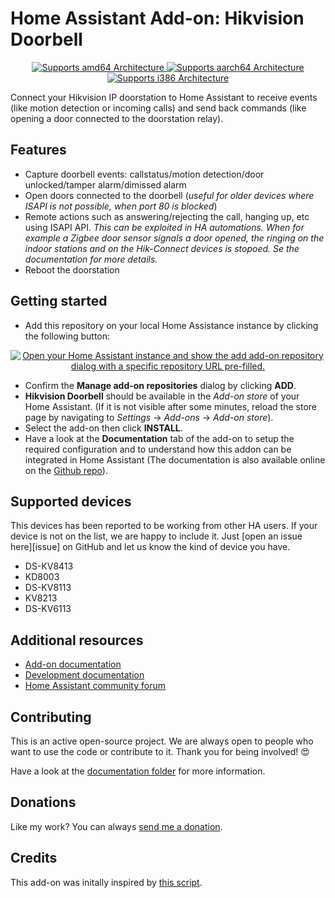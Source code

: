 # Home Assistant Add-on: Hikvision Doorbell

<p align="center">
   <a href="https://img.shields.io/badge/amd64-yes-green.svg">
      <img alt="Supports amd64 Architecture" src="https://img.shields.io/badge/amd64-yes-green.svg">
   </a>
   <a href="https://img.shields.io/badge/aarch64-yes-green.svg">
      <img alt="Supports aarch64 Architecture" src="https://img.shields.io/badge/aarch64-yes-green.svg">
   </a>
   <a href="https://img.shields.io/badge/i386-yes-green.svg">
      <img alt="Supports i386 Architecture" src="https://img.shields.io/badge/i386-yes-green.svg">
   </a>
</p>

Connect your Hikvision IP doorstation to Home Assistant to receive events (like motion detection or incoming calls) and send back commands (like opening a door connected to the doorstation relay).


## Features
- Capture doorbell events: callstatus/motion detection/door unlocked/tamper alarm/dimissed alarm
- Open doors connected to the doorbell (_useful for older devices where ISAPI is not possible, when port 80 is blocked_)
- Remote actions such as answering/rejecting the call, hanging up, etc using ISAPI API.
_This can be exploited in HA automations. When for example a Zigbee door sensor signals a door opened, the ringing on the indoor stations and on the Hik-Connect devices is stopoed. Se the documentation for more details._
- Reboot the doorstation

## Getting started

- Add this repository on your local Home Assistance instance by clicking the following button:
<p align="center">
    <a href="https://my.home-assistant.io/redirect/supervisor_add_addon_repository/?repository_url=https%3A%2F%2Fgithub.com%2Fpergolafabio%2FHikvision-Addons">
        <img src="https://my.home-assistant.io/badges/supervisor_add_addon_repository.svg" alt="Open your Home Assistant instance and show the add add-on repository dialog with a specific repository URL pre-filled.">
    </a>
</p>

- Confirm the **Manage add-on repositories** dialog by clicking **ADD**.
- **Hikvision Doorbell** should be available in the _Add-on store_ of your Home Assistant. (If it is not visible after some minutes, reload the store page by navigating to _Settings_ -> _Add-ons_ -> _Add-on store_).
- Select the add-on then click **INSTALL**.
- Have a look at the **Documentation** tab of the add-on to setup the required configuration and to understand how this addon can be integrated in Home Assistant
(The documentation is also available online on the [Github repo](DOCS.md)).

## Supported devices
This devices has been reported to be working from other HA users.
If your device is not on the list, we are happy to include it. Just [open an issue here][issue] on GitHub and let us know the kind of device you have.

- DS-KV8413
- KD8003
- DS-KV8113
- KV8213
- DS-KV6113

## Additional resources
- [Add-on documentation](DOCS.md)
- [Development documentation](docs/)
- [Home Assistant community forum](https://community.home-assistant.io/t/add-on-hikvision-doorbell-integration/532796)

## Contributing

This is an active open-source project. We are always open to people who want to
use the code or contribute to it. Thank you for being involved! :heart_eyes:

Have a look at the [documentation folder](docs/) for more information.

## Donations
 Like my work? You can always [send me a donation](https://paypal.me/pergolafabio).

## Credits
This add-on was initally inspired by [this script](https://github.com/laszlojakab/hikvision-intercom-python-demo).
